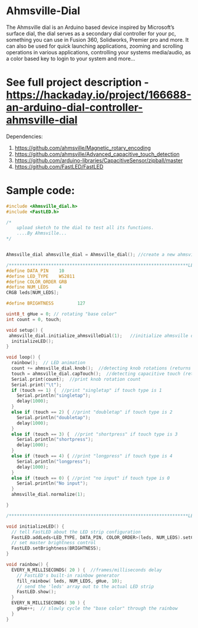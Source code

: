 # Ahmsville-Dial
The Ahmsville dial is an Arduino based device inspired by Microsoft’s surface dial, the dial serves as a secondary dial controller for your pc, something you can use in Fusion 360, Solidworks, Premier pro and more. It can also be used for quick launching applications, zooming and scrolling operations in various applications, controlling your systems media/audio, as a color based key to login to your system and more…

# See full project description - https://hackaday.io/project/166688-an-arduino-dial-controller-ahmsville-dial

Dependencies:

1.	https://github.com/ahmsville/Magnetic_rotary_encoding
2.	https://github.com/ahmsville/Advanced_capacitive_touch_detection
3.	https://github.com/arduino-libraries/CapacitiveSensor/zipball/master
4.	https://github.com/FastLED/FastLED

# Sample code:

```C
#include <Ahmsville_dial.h>
#include <FastLED.h>

/*
    upload sketch to the dial to test all its functions.
    ....By Ahmsville...
*/


Ahmsville_dial ahmsville_dial = Ahmsville_dial(); //create a new ahmsville dial instance

/********************************************************************LED CONFIGURATION*****************************************************/
#define DATA_PIN    10
#define LED_TYPE    WS2811
#define COLOR_ORDER GRB
#define NUM_LEDS    4
CRGB leds[NUM_LEDS];

#define BRIGHTNESS         127

uint8_t gHue = 0; // rotating "base color"
int count = 0, touch;

void setup() {
 ahmsville_dial.initialize_ahmsvilleDial(1);   //initialize ahmsville dial
  initializeLED();
}

void loop() {
  rainbow();  // LED animation
  count += ahmsville_dial.knob();  //detecting knob rotations (returns a signed integer in relation to the direction of the rotation)
  touch = ahmsville_dial.capTouch();  //detecting capacitive touch (returns integer 1 - 4 or 0 when no touch is detected)
  Serial.print(count);  //print knob rotation count
  Serial.print("\t");
  if (touch == 1) {  //print "singletap" if touch type is 1
    Serial.println("singletap");
    delay(1000);
  }
  else if (touch == 2) { //print "doubletap" if touch type is 2
    Serial.println("doubletap");
    delay(1000);
  }
  else if (touch == 3) {  //print "shortpress" if touch type is 3
    Serial.println("shortpress");
    delay(1000);
  }
  else if (touch == 4) { //print "longpress" if touch type is 4
    Serial.println("longpress");
    delay(1000);
  }
  else if (touch == 0) { //print "no input" if touch type is 0
    Serial.println("No input");
  }
  ahmsville_dial.normalize(1);

}

/********************************************************************LED SETTINGS/ANIMATION*************************************************/

void initializeLED() {
  // tell FastLED about the LED strip configuration
  FastLED.addLeds<LED_TYPE, DATA_PIN, COLOR_ORDER>(leds, NUM_LEDS).setCorrection(TypicalLEDStrip);
  // set master brightness control
  FastLED.setBrightness(BRIGHTNESS);
}

void rainbow() {
  EVERY_N_MILLISECONDS( 20 ) {  //frames/milliseconds delay
    // FastLED's built-in rainbow generator
    fill_rainbow( leds, NUM_LEDS, gHue, 10);
    // send the 'leds' array out to the actual LED strip
    FastLED.show();
  }
  EVERY_N_MILLISECONDS( 30 ) {
    gHue++;  // slowly cycle the "base color" through the rainbow
  }
}

```
